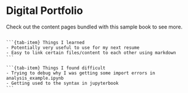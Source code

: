# Digital Portfolio

Check out the content pages bundled with this sample book to see more.

```{tableofcontents}
```

````{tab-set}
```{tab-item} Things I learned
- Potentially very useful to use for my next resume
- Easy to link certain files/content to each other using markdown
```

```{tab-item} Things I found difficult
- Trying to debug why I was getting some import errors in analysis_example.ipynb
- Getting used to the syntax in jupyterbook
```
````
